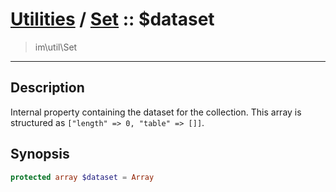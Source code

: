 # [Utilities](util.md) / [Set](util-Set.md) :: $dataset
 > im\util\Set
____

## Description
Internal property containing the dataset for the collection.
This array is structured as `["length" => 0, "table" => []]`.

## Synopsis
```php
protected array $dataset = Array
```

